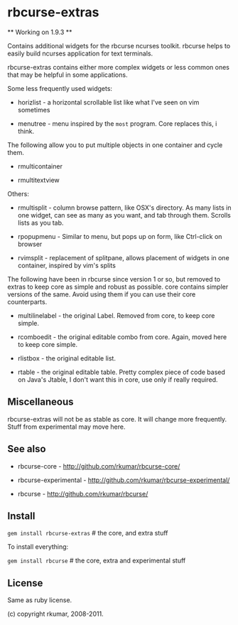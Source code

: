 # rbcurse-extras

** Working on 1.9.3 **

Contains additional widgets for the rbcurse ncurses toolkit. rbcurse helps to easily build
ncurses application for text terminals.

rbcurse-extras contains either more complex widgets or less common ones that may be helpful in some applications.

Some less frequently used widgets:

* horizlist - a horizontal scrollable list like what I've seen on vim sometimes 

* menutree  - menu inspired by the `most` program. Core replaces this, i think.

The following allow you to put multiple objects in one container and cycle them.

* rmulticontainer

* rmultitextview

Others:

* rmultisplit - column browse pattern, like OSX's directory. As many lists in one widget, can see
                as many as you want, and tab through them. Scrolls lists as you tab.

* rpopupmenu - Similar to menu, but pops up on form, like Ctrl-click on browser

* rvimsplit  - replacement of splitpane, allows placement of widgets in one container, inspired
               by vim's splits

The following have been in rbcurse since version 1 or so, but removed to extras to keep core
as simple and robust as possible. core contains simpler versions of the same. Avoid using them if 
you can use their core counterparts.

* multilinelabel - the original Label. Removed from core, to keep core simple.

* rcomboedit  - the original editable combo from core. Again, moved here to keep core simple.

* rlistbox    - the original editable list. 

* rtable    - the original editable table.  Pretty complex piece of code based on Java's Jtable,
              I don't want this in core, use only if really required.


##  Miscellaneous

rbcurse-extras will not be as stable as core. It will change more frequently. Stuff from experimental
may move here. 


## See also

* rbcurse-core - <http://github.com/rkumar/rbcurse-core/>

* rbcurse-experimental - <http://github.com/rkumar/rbcurse-experimental/>

* rbcurse - <http://github.com/rkumar/rbcurse/>

## Install

   `gem install rbcurse-extras`        # the core, and extra stuff

   To install everything:

   `gem install rbcurse`             # the core, extra and experimental stuff

## License

  Same as ruby license.

  (c) copyright rkumar, 2008-2011.
